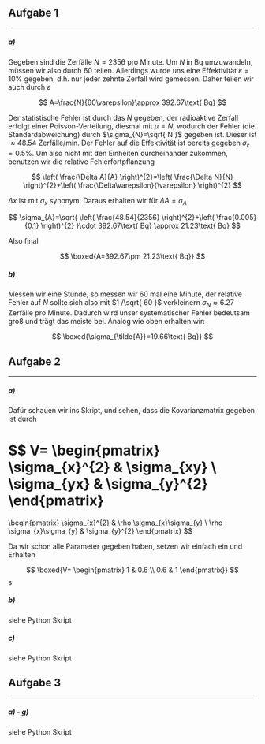 ## Aufgabe 1
***

##### a)
Gegeben sind die Zerfälle $N=2356$ pro Minute. Um $N$ in Bq umzuwandeln, müssen wir also durch 60 teilen. Allerdings wurde uns eine Effektivität $\varepsilon=10\%$ gegeben, d.h. nur jeder zehnte Zerfall wird gemessen. Daher teilen wir auch durch $\varepsilon$

$$
A=\frac{N}{60\varepsilon}\approx 392.67\text{ Bq}
$$

Der statistische Fehler ist durch das $N$ gegeben, der radioaktive Zerfall erfolgt einer Poisson-Verteilung, diesmal mit $\mu=N$, wodurch der Fehler (die Standardabweichung) durch $\sigma_{N}=\sqrt{ N }$ gegeben ist. Dieser ist $\approx 48.54$ Zerfälle/min. Der Fehler auf die Effektivität ist bereits gegeben $\sigma_{\varepsilon}=0.5\%$. Um also nicht mit den Einheiten durcheinander zukommen, benutzen wir die relative Fehlerfortpflanzung

$$
\left( \frac{\Delta A}{A} \right)^{2}=\left( \frac{\Delta N}{N} \right)^{2}+\left( \frac{\Delta\varepsilon}{\varepsilon} \right)^{2}
$$

$\Delta x$ ist mit $\sigma_{x}$ synonym. Daraus erhalten wir für $\Delta A=\sigma_{A}$

$$
\sigma_{A}=\sqrt{ \left( \frac{48.54}{2356} \right)^{2}+\left( \frac{0.005}{0.1} \right)^{2} }\cdot 392.67\text{ Bq} \approx 21.23\text{ Bq}
$$

Also final

$$
\boxed{A=392.67\pm 21.23\text{ Bq}}
$$

##### b)
Messen wir eine Stunde, so messen wir 60 mal eine Minute, der relative Fehler auf $N$ sollte sich also mit $1 /\sqrt{ 60 }$ verkleinern $\sigma_{N}\approx 6.27$ Zerfälle pro Minute. Dadurch wird unser systematischer Fehler bedeutsam groß und trägt das meiste bei. Analog wie oben erhalten wir:

$$
\boxed{\sigma_{\tilde{A}}=19.66\text{ Bq}}
$$


## Aufgabe 2
***

##### a)
Dafür schauen wir ins Skript, und sehen, dass die Kovarianzmatrix gegeben ist durch

$$
V=
\begin{pmatrix}
\sigma_{x}^{2} & \sigma_{xy} \\
\sigma_{yx} & \sigma_{y}^{2}
\end{pmatrix}
=
\begin{pmatrix}
\sigma_{x}^{2} & \rho \sigma_{x}\sigma_{y} \\
\rho \sigma_{x}\sigma_{y} & \sigma_{y}^{2}
\end{pmatrix}
$$

Da wir schon alle Parameter gegeben haben, setzen wir einfach ein und Erhalten

$$
\boxed{V=
\begin{pmatrix}
1 & 0.6 \\
0.6 & 1
\end{pmatrix}}
$$
s
##### b)
siehe Python Skript

##### c)
siehe Python Skript

## Aufgabe 3
***

##### a) - g)
siehe Python Skript